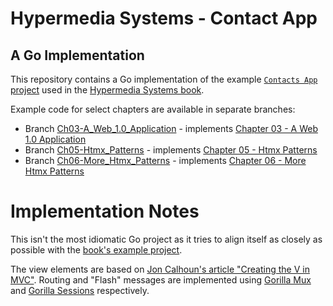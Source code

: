 Hypermedia Systems - Contact App
================================

## A Go Implementation

This repository contains a Go implementation of the example [`Contacts App` project][0] used in the [Hypermedia Systems book][1].

Example code for select chapters are available in separate branches:

 * Branch [Ch03-A_Web_1.0_Application](../../tree/Ch03-A_Web_1.0_Application) - implements [Chapter 03 - A Web 1.0 Application][3]
 * Branch [Ch05-Htmx_Patterns](../../tree/Ch05-Htmx_Patterns) - implements [Chapter 05 - Htmx Patterns][5]
 * Branch [Ch06-More_Htmx_Patterns](../../tree/Ch06-More_Htmx_Patterns) - implements [Chapter 06 - More Htmx Patterns][6]

# Implementation Notes

This isn't the most idiomatic Go project as it tries to align itself as closely as possible with the [book's example project][0].

The view elements are based on [Jon Calhoun's article "Creating the V in MVC"][100]. Routing and "Flash" messages are implemented using [Gorilla Mux][101] and [Gorilla Sessions][102] respectively.

[0]: https://github.com/bigskysoftware/contact-app "Contact App"
[1]: https://hypermedia.systems/ "Hypermedia Systems book"
[3]: https://hypermedia.systems/a-web-1-0-application/ "Chapter 03 - A Web 1.0 Application"
[5]: https://hypermedia.systems/htmx-in-action/ "Chapter 05 - Htmx Patterns"
[6]: https://hypermedia.systems/more-htmx-patterns "Chapter 06 - More Htmx Patterns"
[100]: https://www.calhoun.io/intro-to-templates-p4-v-in-mvc/ "Creating the V in MVC"
[101]: https://github.com/gorilla/mux "Gorilla Mux"
[102]: https://github.com/gorilla/sessions "Gorilla Sessions"
